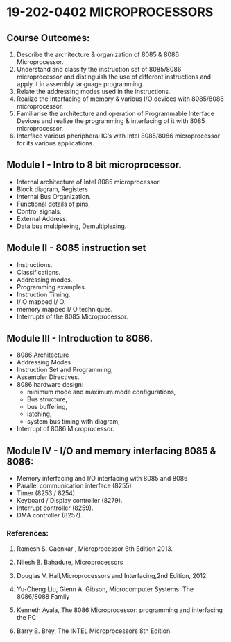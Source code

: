 # 19-202-0402 MICROPROCESSORS
## Course Outcomes:

1. Describe the architecture & organization of 8085 & 8086 Microprocessor.
2. Understand and classify the instruction set of 8085/8086 microprocessor and distinguish the
use of different instructions and apply it in assembly language programming.
3. Relate the addressing modes used in the instructions.
4. Realize the Interfacing of memory & various I/O devices with 8085/8086 microprocessor.
5. Familiarise the architecture and operation of Programmable Interface Devices and realize the
programming & interfacing of it with 8085 microprocessor.
6. Interface various pheripheral IC’s with Intel 8085/8086 microprocessor for its various
applications.

## Module I - Intro to 8 bit microprocessor.
- Internal architecture of Intel 8085 microprocessor.
- Block diagram, Registers
- Internal Bus Organization.
- Functional details of pins,
- Control signals.
- External Address.
- Data bus multiplexing, Demultiplexing.
## Module II - 8085 instruction set 
- Instructions.
- Classifications.
- Addressing modes.
- Programming examples.
- Instruction Timing.
- I/ O mapped I/ O.
- memory mapped I/ O techniques.
- Interrupts of the 8085 Microprocessor.
## Module III - Introduction to 8086.
- 8086 Architecture 
- Addressing Modes 
- Instruction Set and Programming,
- Assembler Directives.
- 8086 hardware design: 
    - minimum mode and maximum mode configurations,
    - Bus structure,
    - bus buffering,
    - latching,
    - system bus timing with diagram,
- Interrupt of 8086
Microprocessor.
## Module IV - I/O and memory interfacing 8085 & 8086:
- Memory interfacing and I/O interfacing with 8085 and 8086
- Parallel communication interface (8255)
- Timer (8253 / 8254).
- Keyboard / Display controller (8279).
- Interrupt controller (8259).
- DMA controller (8257).

### References:
1. Ramesh S. Gaonkar , Microprocessor 6th Edition 2013.

2. Nilesh B. Bahadure, Microprocessors 

3. Douglas V. Hall,Microprocessors and Interfacing,2nd Edition, 2012.

4. Yu-Cheng Liu, Glenn A. Gibson, Microcomputer Systems: The 8086/8088 Family

5. Kenneth Ayala, The 8086 Microprocessor: programming and interfacing the PC

6. Barry B. Brey, The INTEL Microprocessors 8th Edition.
